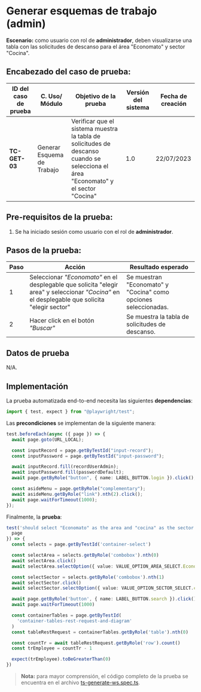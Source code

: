 # Generar esquemas de trabajo (admin)

**Escenario:** como usuario con rol de **administrador**, deben visualizarse una tabla con las solicitudes de descanso para el área "Economato" y sector "Cocina".

## Encabezado del caso de prueba:

| ID del caso de prueba | C. Uso/ Módulo | Objetivo de la prueba                                                                        | Versión del sistema | Fecha de creación |
| --------------------- | -------------- | -------------------------------------------------------------------------------------------- | ------------------- | ----------------- |
| **TC-GET-03**          | Generar Esquema de Trabajo | Verificar que el sistema muestra la tabla de solicitudes de descanso cuando se selecciona el área "Economato" y el sector "Cocina"| 1.0                 | 22/07/2023        |

## Pre-requisitos de la prueba:

1. Se ha iniciado sesión como usuario con el rol de **administrador**.

## Pasos de la prueba:

| Paso | Acción                                                                 | Resultado esperado                                                                                                                                                               |
| ---- | ---------------------------------------------------------------------- | -------------------------------------------------------------------------------------------------------------------------------------------------------------------------------- |
| 1    | Seleccionar _"Economato"_ en el desplegable que solicita "elegir area" y seleccionar _"Cocina"_ en el desplegable que solicita "elegir sector" | Se muestran "Economato" y "Cocina" como opciones seleccionadas.|
| 2    | Hacer click en el botón _"Buscar"_ | Se muestra la tabla de solicitudes de descanso. |

## Datos de prueba

N/A.

## Implementación

La prueba automatizada end-to-end necesita las siguientes **dependencias**:

```typescript
import { test, expect } from "@playwright/test";
```

Las **precondiciones** se implementan de la siguiente manera:

```typescript
test.beforeEach(async ({ page }) => {
  await page.goto(URL_LOCAL);

  const inputRecord = page.getByTestId("input-record");
  const inputPassword = page.getByTestId("input-password");

  await inputRecord.fill(recordUserAdmin);
  await inputPassword.fill(passwordDefault);
  await page.getByRole("button", { name: LABEL_BUTTON.login }).click();

  const asideMenu = page.getByRole("complementary");
  await asideMenu.getByRole("link").nth(2).click();
  await page.waitForTimeout(1000);
});
```

Finalmente, la **prueba**:

```typescript
test('should select "Economato" as the area and "cocina" as the sector and display a table with employee sent rest request', async ({
  page
}) => {
  const selects = page.getByTestId('container-select')

  const selectArea = selects.getByRole('combobox').nth(0)
  await selectArea.click()
  await selectArea.selectOption({ value: VALUE_OPTION_AREA_SELECT.Economato })

  const selectSector = selects.getByRole('combobox').nth(1)
  await selectSector.click()
  await selectSector.selectOption({ value: VALUE_OPTION_SECTOR_SELECT.cocina })

  await page.getByRole('button', { name: LABEL_BUTTON.search }).click()
  await page.waitForTimeout(1000)

  const containerTables = page.getByTestId(
    'container-tables-rest-request-and-diagram'
  )
  const tableRestRequest = containerTables.getByRole('table').nth(0)

  const countTr = await tableRestRequest.getByRole('row').count()
  const trEmployee = countTr - 1

  expect(trEmployee).toBeGreaterThan(0)
})
```

> **Nota:** para mayor comprensión, el código completo de la prueba se encuentra en el archivo [ts-generate-ws.spec.ts]().